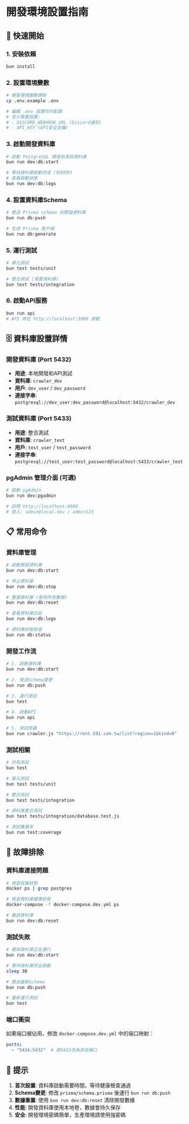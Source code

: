 # 開發環境設置指南

## 🚀 快速開始

### 1. 安裝依賴
```bash
bun install
```

### 2. 設置環境變數
```bash
# 複製環境變數模板
cp .env.example .env

# 編輯 .env 設置你的配置
# 至少需要設置:
# - DISCORD_WEBHOOK_URL (Discord通知)
# - API_KEY (API安全金鑰)
```

### 3. 啟動開發資料庫
```bash
# 啟動 PostgreSQL 開發和測試資料庫
bun run dev:db:start

# 等待資料庫啟動完成 (約30秒)
# 查看啟動狀態
bun run dev:db:logs
```

### 4. 設置資料庫Schema
```bash
# 推送 Prisma schema 到開發資料庫
bun run db:push

# 生成 Prisma 客戶端
bun run db:generate
```

### 5. 運行測試
```bash
# 單元測試
bun test tests/unit

# 整合測試 (需要資料庫)
bun test tests/integration
```

### 6. 啟動API服務
```bash
bun run api
# API 將在 http://localhost:3000 啟動
```

## 🗄️ 資料庫設置詳情

### 開發資料庫 (Port 5432)
- **用途**: 本地開發和API測試
- **資料庫**: `crawler_dev`
- **用戶**: `dev_user` / `dev_password`
- **連接字串**: `postgresql://dev_user:dev_password@localhost:5432/crawler_dev`

### 測試資料庫 (Port 5433)
- **用途**: 整合測試
- **資料庫**: `crawler_test`
- **用戶**: `test_user` / `test_password`
- **連接字串**: `postgresql://test_user:test_password@localhost:5433/crawler_test`

### pgAdmin 管理介面 (可選)
```bash
# 啟動 pgAdmin
bun run dev:pgadmin

# 訪問 http://localhost:8080
# 登入: admin@local.dev / admin123
```

## 📋 常用命令

### 資料庫管理
```bash
# 啟動開發資料庫
bun run dev:db:start

# 停止資料庫
bun run dev:db:stop

# 重置資料庫 (刪除所有數據)
bun run dev:db:reset

# 查看資料庫日誌
bun run dev:db:logs

# 資料庫狀態檢查
bun run db:status
```

### 開發工作流
```bash
# 1. 啟動資料庫
bun run dev:db:start

# 2. 推送Schema變更
bun run db:push

# 3. 運行測試
bun test

# 4. 啟動API
bun run api

# 5. 測試爬蟲
bun run crawler.js "https://rent.591.com.tw/list?region=1&kind=0"
```

### 測試相關
```bash
# 所有測試
bun test

# 單元測試
bun test tests/unit

# 整合測試
bun test tests/integration

# 資料庫整合測試
bun test tests/integration/database.test.js

# 測試覆蓋率
bun run test:coverage
```

## 🔧 故障排除

### 資料庫連接問題
```bash
# 檢查容器狀態
docker ps | grep postgres

# 檢查資料庫健康狀態
docker-compose -f docker-compose.dev.yml ps

# 重啟資料庫
bun run dev:db:reset
```

### 測試失敗
```bash
# 確保資料庫正在運行
bun run dev:db:start

# 等待資料庫完全啟動
sleep 30

# 推送最新Schema
bun run db:push

# 重新運行測試
bun test
```

### 端口衝突
如果端口被佔用，修改 `docker-compose.dev.yml` 中的端口映射：
```yaml
ports:
  - "5434:5432"  # 將5432改為其他端口
```

## 🌟 提示

1. **首次設置**: 資料庫啟動需要時間，等待健康檢查通過
2. **Schema變更**: 修改 `prisma/schema.prisma` 後運行 `bun run db:push`
3. **數據重置**: 使用 `bun run dev:db:reset` 清除開發數據
4. **性能**: 開發資料庫使用本地卷，數據會持久保存
5. **安全**: 開發環境密碼簡單，生產環境請使用強密碼